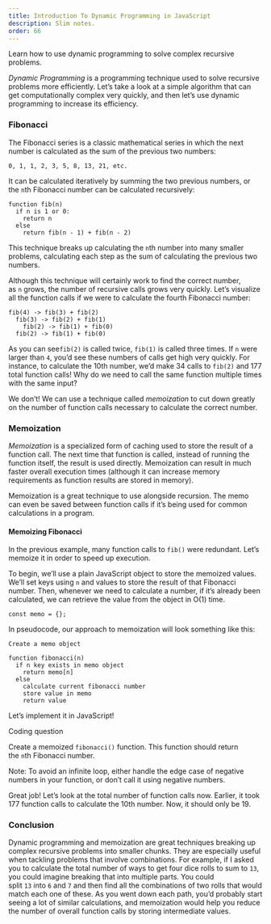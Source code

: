 ```yaml
---
title: Introduction To Dynamic Programming in JavaScript
description: Slim notes.
order: 66
---
```


Learn how to use dynamic programming to solve complex recursive problems.

_Dynamic Programming_ is a programming technique used to solve recursive problems more efficiently. Let’s take a look at a simple algorithm that can get computationally complex very quickly, and then let’s use dynamic programming to increase its efficiency.

### Fibonacci

The Fibonacci series is a classic mathematical series in which the next number is calculated as the sum of the previous two numbers:

```
0, 1, 1, 2, 3, 5, 8, 13, 21, etc.
```

It can be calculated iteratively by summing the two previous numbers, or the `n`th Fibonacci number can be calculated recursively:

```pseudo
function fib(n)
  if n is 1 or 0:
    return n
  else
    return fib(n - 1) + fib(n - 2)
```

This technique breaks up calculating the `n`th number into many smaller problems, calculating each step as the sum of calculating the previous two numbers.

Although this technique will certainly work to find the correct number, as `n` grows, the number of recursive calls grows very quickly. Let’s visualize all the function calls if we were to calculate the fourth Fibonacci number:

```pseudo
fib(4) -> fib(3) + fib(2)
  fib(3) -> fib(2) + fib(1)
    fib(2) -> fib(1) + fib(0)
  fib(2) -> fib(1) + fib(0)
```

As you can see`fib(2)` is called twice, `fib(1)` is called three times. If `n` were larger than `4`, you’d see these numbers of calls get high very quickly. For instance, to calculate the 10th number, we’d make 34 calls to `fib(2)` and 177 total function calls! Why do we need to call the same function multiple times with the same input?

We don’t! We can use a technique called _memoization_ to cut down greatly on the number of function calls necessary to calculate the correct number.

### Memoization

_Memoization_ is a specialized form of caching used to store the result of a function call. The next time that function is called, instead of running the function itself, the result is used directly. Memoization can result in much faster overall execution times (although it can increase memory requirements as function results are stored in memory).

Memoization is a great technique to use alongside recursion. The memo can even be saved between function calls if it’s being used for common calculations in a program.

#### Memoizing Fibonacci

In the previous example, many function calls to `fib()` were redundant. Let’s memoize it in order to speed up execution.

To begin, we’ll use a plain JavaScript object to store the memoized values. We’ll set keys using `n` and values to store the result of that Fibonacci number. Then, whenever we need to calculate a number, if it’s already been calculated, we can retrieve the value from the object in O(1) time.

```
const memo = {};
```

In pseudocode, our approach to memoization will look something like this:

```pseudo
Create a memo object

function fibonacci(n)
  if n key exists in memo object
    return memo[n]
  else
    calculate current fibonacci number
    store value in memo
    return value
```

Let’s implement it in JavaScript!

Coding question

Create a memoized `fibonacci()` function. This function should return the `n`th Fibonacci number.

Note: To avoid an infinite loop, either handle the edge case of negative numbers in your function, or don’t call it using negative numbers.

Great job! Let’s look at the total number of function calls now. Earlier, it took 177 function calls to calculate the 10th number. Now, it should only be 19.

### Conclusion

Dynamic programming and memoization are great techniques breaking up complex recursive problems into smaller chunks. They are especially useful when tackling problems that involve combinations. For example, if I asked you to calculate the total number of ways to get four dice rolls to sum to `13`, you could imagine breaking that into multiple parts. You could split `13` into `6` and `7` and then find all the combinations of two rolls that would match each one of these. As you went down each path, you’d probably start seeing a lot of similar calculations, and memoization would help you reduce the number of overall function calls by storing intermediate values.



